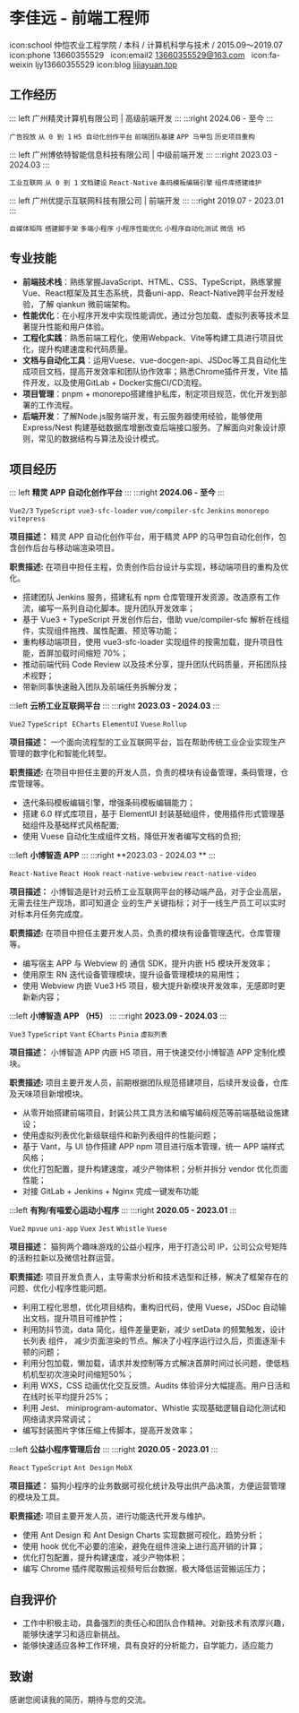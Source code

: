 # 李佳远 - 前端工程师

icon:school 仲恺农业工程学院 / 本科 / 计算机科学与技术 / 2015.09～2019.07
icon:phone 13660355529 &nbsp;  icon:email2 13660355529@163.com   &nbsp; icon:fa-weixin ljy13660355529 icon:blog [lijiayuan.top](https://www.lijiayuan.top/)

## 工作经历

::: left
⼴州精灵计算机有限公司 | 高级前端开发 
:::
:::right
2024.06 - 至今 
:::

`广告投放` `从 0 到 1`  `H5 自动化创作平台`  `前端团队基建` `APP 马甲包` `历史项目重构`

::: left
⼴州博依特智能信息科技有限公司 | 中级前端开发 
:::
:::right
2023.03 - 2024.03
:::

`工业互联网` `从 0 到 1`  `文档建设` `React-Native` `条码模板编辑引擎` `组件库搭建维护`

::: left
⼴州优提示互联⽹科技有限公司 | 前端开发 
:::
:::right
2019.07 - 2023.01
:::

`自媒体矩阵` `搭建脚手架` `多端小程序` `小程序性能优化` `小程序自动化测试` `微信 H5`

## 专业技能

- **前端技术栈**：熟练掌握JavaScript、HTML、CSS、TypeScript，熟练掌握Vue、React框架及其生态系统，具备uni-app、React-Native跨平台开发经验，了解 qiankun 微前端架构。
- **性能优化**：在小程序开发中实现性能调优，通过分包加载、虚拟列表等技术显著提升性能和用户体验。
- **工程化实践**：熟悉前端工程化，使用Webpack、Vite等构建工具进行项目优化，提升构建速度和代码质量。
- **文档与自动化工具**：运用Vuese、vue-docgen-api、JSDoc等工具自动化生成项目文档，提高开发效率和团队协作效率；熟悉Chrome插件开发，Vite 插件开发，以及使用GitLab + Docker实施CI/CD流程。
- **项目管理**：pnpm + monorepo搭建维护私库，制定项目规范，优化开发到部署的工作流程。
- **后端开发**：了解Node.js服务端开发，有云服务器使用经验，能够使用 Express/Nest 构建基础数据库增删改查后端接口服务。了解⾯向对象设计原则，常⻅的数据结构与算法及设计模式。

## 项目经历
::: left
**精灵 APP 自动化创作平台**
:::
:::right
**2024.06 - 至今**
:::

`Vue2/3` `TypeScript` `vue3-sfc-loader` `vue/compiler-sfc` `Jenkins` `monorepo` `vitepress`

**项目描述：** 精灵 APP 自动化创作平台，用于精灵 APP 的马甲包自动化创作，包含创作后台与移动端渲染项目。

**职责描述:** 在项目中担任主程，负责创作后台设计与实现，移动端项目的重构及优化。

- 搭建团队 Jenkins 服务，搭建私有 npm 仓库管理开发资源，改造原有工作流，编写一系列自动化脚本。提升团队开发效率；
- 基于 Vue3 + TypeScript 开发创作后台，借助 vue/compiler-sfc 解析在线组件，实现组件拖拽、属性配置、预览等功能；
- 重构移动端项目，使用 vue3-sfc-loader 实现组件的按需加载，提升项目性能，首屏加载时间缩短 70%；
- 推动前端代码 Code Review 以及技术分享，提升团队代码质量，开拓团队技术视野；
- 带新同事快速融入团队及前端任务拆解分发；


:::left
**云桥⼯业互联⽹平台**
:::
:::right
**2023.03 - 2024.03**
:::

`Vue2` `TypeScript`  `ECharts` `ElementUI` `Vuese` `Rollup`

**项目描述：** ⼀个⾯向流程型的⼯业互联⽹平台，旨在帮助传统⼯业企业实现⽣产管理的数字化和智能化转型。

**职责描述:** 在项⽬中担任主要的开发⼈员，负责的模块有设备管理，条码管理，仓库管理等。

- 迭代条码模板编辑引擎，增强条码模板编辑能力；
- 搭建 6.0 样式库项⽬，基于 ElementUI 封装基础组件，使⽤插件形式管理基础组件及基础样式⻛格配置;
- 使⽤ Vuese ⾃动化生成组件⽂档，降低开发者编写⽂档的负担;

:::left
**小博智造 APP**
:::
:::right
**2023.03 - 2024.03 **
:::

`React-Native` `React Hook` `react-native-webview` `react-native-video`

**项目描述：**  小博智造是针对云桥⼯业互联⽹平台的移动端产品，对于企业高层，无需去往生产现场，即可知道企 业的生产关键指标；对于一线生产员工可以实时对标本月任务完成度。

**职责描述:** 在项目中担任主要开发⼈员，负责的模块有设备管理迭代，仓库管理等。

- 编写宿主 APP 与  Webview 的 通信 SDK，提升内嵌 H5 模块开发效率；
- 使用原生 RN 迭代设备管理模块，提升设备管理模块的易用性；
- 使用 Webview 内嵌 Vue3 H5 项目，极大提升新模块开发效率，无感即时更新新内容；

:::left
**小博智造 APP （H5）**
:::
:::right
**2023.09 - 2024.03**
:::

 `Vue3` `TypeScript`  `Vant` `ECharts` `Pinia` `虚拟列表`

**项目描述：** 小博智造 APP 内嵌 H5 项目，用于快速交付小博智造 APP 定制化模块。

**职责描述:**  项⽬主要开发人员，前期根据团队规范搭建项目，后续开发设备，仓库及天味项目新增模块。

- 从零开始搭建前端项⽬，封装公共⼯具⽅法和编写编码规范等前端基础设施建设；
- 使用虚拟列表优化新级联组件和新列表组件的性能问题；
- 基于 Vant，与 UI 协作搭建 APP npm 项目进行版本管理，统一 APP 端样式风格；
- 优化打包配置，提升构建速度，减少产物体积；分析并拆分 vendor 优化⻚⾯性能；
- 对接 GitLab + Jenkins + Nginx 完成一键发布功能

:::left
**有狗/有喵爱⼼运动⼩程序**
:::
:::right
**2020.05 - 2023.01**
:::

`Vue2` `mpvue` `uni-app` `Vuex` `Jest` `Whistle` `Vuese`

**项目描述：**  猫狗两个趣味游戏的公益⼩程序，⽤于打造公司 IP，公司公众号矩阵的活粉拉新以及微信社群运营。

**职责描述:** 项⽬开发负责⼈，主导需求分析和技术选型和迁移，解决了框架存在的问题、优化⼩程序性能问题。

- 利⽤⼯程化思想，优化项⽬结构，重构旧代码，使⽤ Vuese，JSDoc ⾃动输出⽂档，提升项⽬可维护性；
- 利⽤防抖节流，data 简化，组件差量更新，减少 setData 的频繁触发，设计⻓列表 组件， 减少⻚⾯渲染的节点。解决了⼩程序运⾏过久后，⻚⾯逐渐卡顿的问题；
- 利⽤分包加载，懒加载，请求并发控制等⽅式解决⾸屏时间过⻓问题，使低档机机型初次渲染时间缩短50%；
- 利⽤ WXS，CSS 动画优化交互反馈。Audits 体验评分⼤幅提⾼。⽤户⽇活和在线时⻓平均提升25%；
- 利⽤ Jest、 miniprogram-automator、Whistle 实现基础逻辑⾃动化测试和⽹络请求异常调试；
- 编写封装图⽚字体压缩上传脚本，提⾼开发效率；

:::left
**公益⼩程序管理后台**
:::
:::right
**2020.05 - 2023.01**
:::

`React` `TypeScript` `Ant Design` `MobX`

**项目描述：** 猫狗⼩程序的业务数据可视化统计及导出供产品决策，⽅便运营管理的模块及⼯具。

**职责描述:** 项⽬主要开发⼈员，进⾏功能迭代开发与维护。

- 使⽤ Ant Design 和 Ant Design Charts 实现数据可视化，趋势分析；
- 使⽤ hook 优化不必要的渲染，避免在组件渲染上进⾏⾼开销的计算；
- 优化打包配置，提升构建速度，减少产物体积；
- 编写 Chrome 插件爬取搬运视频号后台数据，极⼤降低运营搬运压⼒；

## 自我评价

- 工作中积极主动，具备强烈的责任心和团队合作精神。对新技术有浓厚兴趣，能够快速学习和适应新挑战。
- 能够快速适应各种⼯作环境，具有良好的分析能⼒，⾃学能⼒，适应能⼒

## 致谢

感谢您阅读我的简历，期待与您的交流。

